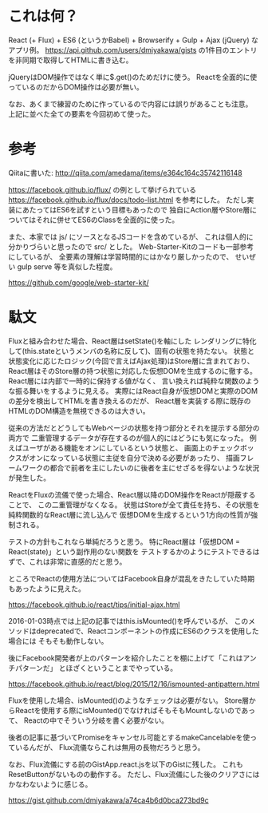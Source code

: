# これは何？

React (+ Flux) + ES6 (というかBabel) + Browserify + Gulp + Ajax (jQuery) なアプリ例。
https://api.github.com/users/dmiyakawa/gists
の1件目のエントリを非同期で取得してHTMLに書き込む。

jQueryはDOM操作ではなく単に$.get()のためだけに使う。
Reactを全面的に使っているのだからDOM操作は必要が無い。

なお、あくまで練習のために作っているので内容には誤りがあることも注意。
上記に並べた全ての要素を今回初めて使った。

# 参考

Qiitaに書いた: http://qiita.com/amedama/items/e364c164c35742116148

https://facebook.github.io/flux/ の例として挙げられている
https://facebook.github.io/flux/docs/todo-list.html
を参考にした。
ただし実装にあたってはES6を試すという目標もあったので
独自にAction層やStore層についてはそれに併せてES6のClassを全面的に使った。

また、本家では js/ にソースとなるJSコードを含めているが、
これは個人的に分かりづらいと思ったので src/ とした。
Web-Starter-Kitのコードも一部参考にしているが、
全要素の理解は学習時間的にはかなり厳しかったので、
せいぜい gulp serve 等を真似した程度。

https://github.com/google/web-starter-kit/


# 駄文

Fluxと組み合わせた場合、React層はsetState()を軸にした
レンダリングに特化して(this.stateというメンバの名称に反して)、固有の状態を持たない。
状態と状態変化に応じたロジック(今回で言えばAjax処理)はStore層に含まれており、
React層はそのStore層の持つ状態に対応した仮想DOMを生成するのに徹する。
React層には内部で一時的に保持する値がなく、
言い換えれば純粋な関数のような振る舞いをするように見える。
実際にはReact自身が仮想DOMと実際のDOMの差分を検出してHTMLを書き換えるのだが、
React層を実装する際に既存のHTMLのDOM構造を無視できるのは大きい。

従来の方法だとどうしてもWebページの状態を持つ部分とそれを提示する部分の両方で
二重管理するデータが存在するのが個人的にはどうにも気になった。
例えばユーザがある機能をオンにしているという状態と、
画面上のチェックボックスがオンになっている状態に主従を自分で決める必要があったり、
描画フレームワークの都合で前者を主にしたいのに後者を主にせざるを得ないような状況が発生した。

ReactをFluxの流儀で使った場合、React層以降のDOM操作をReactが隠蔽することで、
この二重管理がなくなる。
状態はStoreが全て責任を持ち、その状態を純粋関数的なReact層に流し込んで
仮想DOMを生成するという1方向の性質が強制される。

テストの方針もこれなら単純だろうと思う。
特にReact層は「仮想DOM = React(state)」という副作用のない関数を
テストするかのようにテストできるはずで、これは非常に直感的だと思う。

ところでReactの使用方法についてはFacebook自身が混乱をきたしていた時期もあったように見えた。

https://facebook.github.io/react/tips/initial-ajax.html

2016-01-03時点では上記の記事ではthis.isMounted()を呼んでいるが、
このメソッドはdeprecatedで、Reactコンポーネントの作成にES6のクラスを使用した場合には
そもそも動作しない。

後にFacebook開発者が上のパターンを紹介したことを棚に上げて「これはアンチパターンだ」
とほざくということまでやっている。

https://facebook.github.io/react/blog/2015/12/16/ismounted-antipattern.html

Fluxを使用した場合、isMounted()のようなチェックは必要がない。
Store層からReactを使用する際にisMounted()でなければそもそもMountしないのであって、
Reactの中でそういう分岐を書く必要がない。

後者の記事に基づいてPromiseをキャンセル可能とするmakeCancelableを使っているんだが、
Flux流儀ならこれは無用の長物だろうと思う。

なお、Flux流儀にする前のGistApp.react.jsを以下のGistに残した。
これもResetButtonがないものの動作する。
ただし、Flux流儀にした後のクリアさにはかなわないように感じる。

https://gist.github.com/dmiyakawa/a74ca4b6d0bca273bd9c
